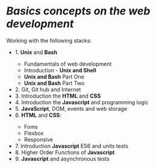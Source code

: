 *<h1>Basics concepts on the web development</h1>*
<p>Working with the following stacks:</p>
<ul>
  <li>1. <b>Unix</b> and <b>Bash</b></li>
    <ul>
      <li>Fundamentals of web development</li>
      <li>Introduction - <b>Unix and Shell</b></li>
      <li><b>Unix and Bash</b> Part One</li>
      <li><b>Unix and Bash</b> Part Two</li>
    </ul>
  <li>2. Git, Git hub and Internet</li>
  <li>3. Introduction the <b>HTML</b> and <b>CSS</b></li>
  <li>4. Introduction the <b>Javascript</b> and programming logic</li>
  <li>5. <b>JavaScript</b>, DOM, events and web storage</li>
  <li>6. <b>HTML</b> and <b>CSS</b>:</li>
    <ul>
        <li>Foms</li>
        <li>Flexbox</li>
        <li>Responsive</li>      
    </ul>
  <li>7. Introduction <b>Javascript</b> ES6 and units tests </li>
  <li>8. Higher Order Functions of <b>Javascript</b> </li>
  <li>9. <b>Javascript</b> and asynchronous tests</li>
</ul>  
